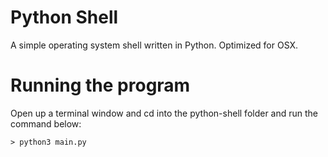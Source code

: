 # Python Shell
A simple operating system shell written in Python. Optimized for OSX.

# Running the program
Open up a terminal window and cd into the python-shell folder and run the command below:
```
> python3 main.py
```
